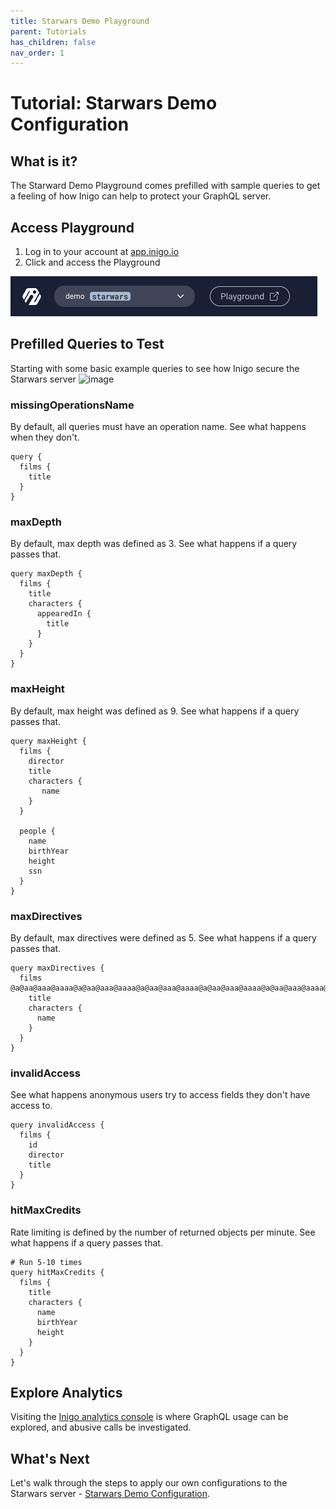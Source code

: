 ```yaml
---
title: Starwars Demo Playground
parent: Tutorials
has_children: false
nav_order: 1
---
```


# Tutorial: Starwars Demo Configuration

## What is it?

The Starward Demo Playground comes prefilled with sample queries to get a feeling of how Inigo can help to protect your GraphQL server.   


## Access Playground

1. Log in to your account at <a href="[http://example.com/](https://app.inigo.io)" target="_blank">app.inigo.io</a>
2. Click and access the Playground

![Playground Access](/assets/images/playground_access.png)

## Prefilled Queries to Test

Starting with some basic example queries to see how Inigo secure the Starwars server
![image](https://user-images.githubusercontent.com/9330805/185870446-b3ea057c-5a10-4c7b-8ad8-d3a5ce5e045b.png)


### missingOperationsName
By default, all queries must have an operation name. See what happens when they don't.

```
query {
  films {
    title
  }
}
```

### maxDepth
By default, max depth was defined as 3. See what happens if a query passes that.

```
query maxDepth {
  films {
    title
    characters {
      appearedIn {
        title
      }
    }
  }
}
```

### maxHeight
By default, max height was defined as 9. See what happens if a query passes that.

```
query maxHeight {
  films {
    director
    title
    characters {
       name
    }
  }

  people {
    name
    birthYear
    height
    ssn
  }
}
```

### maxDirectives
By default, max directives were defined as 5. See what happens if a query passes that.

```
query maxDirectives {
  films @a@aa@aaa@aaaa@a@aa@aaa@aaaa@a@aa@aaa@aaaa@a@aa@aaa@aaaa@a@aa@aaa@aaaa@a@aa@aaa@aaaa@a@aa@aaa@aaaa{
    title
    characters {
      name
    }
  }
}
```

### invalidAccess
See what happens anonymous users try to access fields they don't have access to.

```
query invalidAccess {
  films {
    id
    director
    title
  }
}
```

### hitMaxCredits
Rate limiting is defined by the number of returned objects per minute. See what happens if a query passes that.

```
# Run 5-10 times
query hitMaxCredits {
  films {
    title
    characters {
      name
      birthYear
      height
    }
  }
}
```

## Explore Analytics
Visiting the <a href="[http://example.com/](https://app.inigo.io)" target="_blank">Inigo analytics console</a> is where GraphQL usage can be explored, and abusive calls be investigated.

## What's Next

Let's walk through the steps to apply our own configurations to the Starwars server - [Starwars Demo Configuration](/tutorials_starwars_configuration.html).
